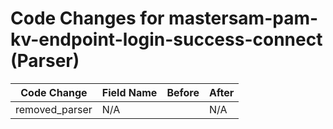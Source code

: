 # Code Changes for mastersam-pam-kv-endpoint-login-success-connect (Parser)

| Code Change | Field Name | Before | After |
|-------------|------------|--------|-------|
| removed_parser | N/A |  | N/A |